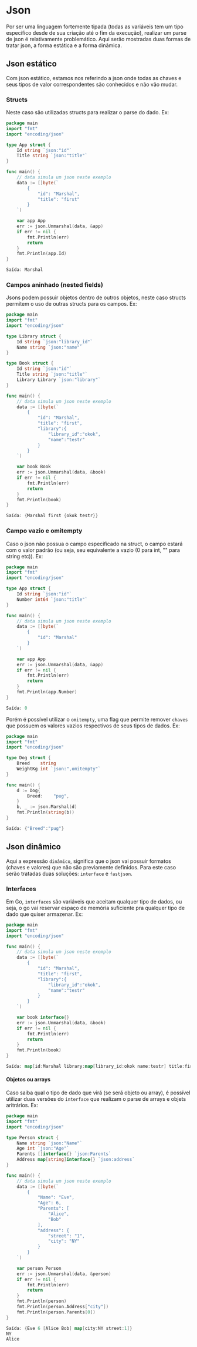 # Json
Por ser uma linguagem fortemente tipada (todas as variáveis tem um tipo específico desde de sua criação até o fim da execução), realizar um parse de json é relativamente problemático. Aqui serão mostradas duas formas de tratar json, a forma estática e a forma dinâmica.

## Json estático
Com json estático, estamos nos referindo a json onde todas as chaves e seus tipos de valor correspondentes são conhecidos e não vão mudar. 

### Structs
Neste caso são utilizadas structs para realizar o parse do dado. Ex:
```go
package main
import "fmt"
import "encoding/json"

type App struct {
	Id string `json:"id"`
	Title string `json:"title"`
}

func main() {
    // data simula um json neste exemplo
	data := []byte(`
		{
			"id": "Marshal",
			"title": "first"
		}
	`)

	var app App
	err := json.Unmarshal(data, &app)
	if err != nil {
		fmt.Println(err)
		return
	}
	fmt.Println(app.Id)
}

Saída: Marshal
```

### Campos aninhado (nested fields)
Jsons podem possuir objetos dentro de outros objetos, neste caso structs permitem o uso de outras structs para os campos. Ex:
```go
package main
import "fmt"
import "encoding/json"

type Library struct {
	Id string `json:"library_id"`
	Name string `json:"name"`
}

type Book struct {
	Id string `json:"id"`
	Title string `json:"title"`
	Library Library `json:"library"`
}

func main() {
	// data simula um json neste exemplo
	data := []byte(`
		{
			"id": "Marshal",
			"title": "first",
			"library":{
				"library_id":"okok",
				"name":"testr"
			}
		}
	`)

	var book Book
	err := json.Unmarshal(data, &book)
	if err != nil {
		fmt.Println(err)
		return
	}
	fmt.Println(book)
}

Saída: {Marshal first {okok testr}}
```

### Campo vazio e omitempty
Caso o json não possua o campo especificado na struct, o campo estará com o valor padrão (ou seja, seu equivalente a vazio (0 para int, "" para string etc)). Ex:
```go
package main
import "fmt"
import "encoding/json"

type App struct {
	Id string `json:"id"`
	Number int64 `json:"title"`
}

func main() {
	// data simula um json neste exemplo
	data := []byte(`
		{
			"id": "Marshal"
		}
	`)

	var app App
	err := json.Unmarshal(data, &app)
	if err != nil {
		fmt.Println(err)
		return
	}
	fmt.Println(app.Number)
}

Saída: 0
```

Porém é possível utilizar o `omitempty`, uma flag que permite remover `chaves` que possuem os valores vazios respectivos de seus tipos de dados. Ex:
```go
package main
import "fmt"
import "encoding/json"

type Dog struct {
	Breed    string
	WeightKg int `json:",omitempty"`
}

func main() {
	d := Dog{
		Breed:    "pug",
	}
	b, _ := json.Marshal(d)
	fmt.Println(string(b))
}

Saída: {"Breed":"pug"}
```

## Json dinâmico
Aqui a expressão `dinâmico`, significa que o json vai possuir formatos (chaves e valores) que não são previamente definidos. Para este caso serão tratadas duas soluções: `interface` e `fastjson`.

### Interfaces
Em Go, `interfaces` são variáveis que aceitam qualquer tipo de dados, ou seja, o go vai reservar espaço de memória suficiente pra qualquer tipo de dado que quiser armazenar. Ex:
```go
package main
import "fmt"
import "encoding/json"

func main() {
	// data simula um json neste exemplo
	data := []byte(`
		{
			"id": "Marshal",
			"title": "first",
			"library":{
				"library_id":"okok",
				"name":"testr"
			}
		}
	`)

	var book interface{}
	err := json.Unmarshal(data, &book)
	if err != nil {
		fmt.Println(err)
		return
	}
	fmt.Println(book)
}

Saída: map[id:Marshal library:map[library_id:okok name:testr] title:first]
```

#### Objetos ou arrays
Caso saiba qual o tipo de dado que virá (se será objeto ou array), é possível utilizar duas versões do `interface` que realizam o parse de arrays e objets aritrários. Ex:
```go
package main
import "fmt"
import "encoding/json"

type Person struct {
	Name string `json:"Name"`
	Age int `json:"Age"`
	Parents []interface{} `json:Parents`
	Address map[string]interface{} `json:address`
}

func main() {
	// data simula um json neste exemplo
	data := []byte(`
		{
			"Name": "Eve",
			"Age": 6,
			"Parents": [
				"Alice",
				"Bob"
			],
			"address": {
				"street": "1",
				"city": "NY"
			}
		}
	`)

	var person Person
	err := json.Unmarshal(data, &person)
	if err != nil {
		fmt.Println(err)
		return
	}
	fmt.Println(person)
	fmt.Println(person.Address["city"])
	fmt.Println(person.Parents[0])
}

Saída: {Eve 6 [Alice Bob] map[city:NY street:1]}
NY
Alice
```